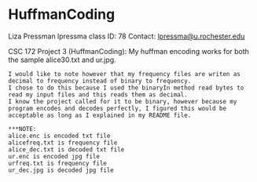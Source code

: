 # HuffmanCoding

Liza Pressman
lpressma
class ID: 78
Contact: lpressma@u.rochester.edu

CSC 172 Project 3 (HuffmanCoding):
	My huffman encoding works for both the sample alice30.txt and ur.jpg.
	
	I would like to note however that my frequency files are writen as decimal to frequency instead of binary to frequency.
	I chose to do this because I used the binaryIn method read bytes to read my input files and this reads them as decimal.
	I know the project called for it to be binary, however because my program encodes and decodes perfectly, I figured this would be acceptable as long as I explained in my README file.
	
	***NOTE:
	alice.enc is encoded txt file
	alicefreq.txt is frequency file
	alice_dec.txt is decoded txt file
	ur.enc is encoded jpg file
	urfreq.txt is frequency file
	ur_dec.jpg is decoded jpg file
